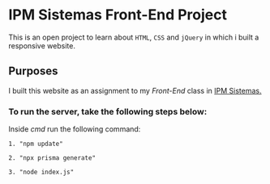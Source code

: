 # IPM Sistemas Front-End Project
This is an open project to learn about `HTML`, `CSS` and `jQuery` in which i built a responsive website.
## Purposes
I built this website as an assignment to my *Front-End* class in [IPM Sistemas.](https://www.ipm.com.br/)
### To run the server, take the following steps below:
Inside *cmd* run the following command:
```
1. "npm update" 
```
```
2. "npx prisma generate"
```
```
3. "node index.js"
```
